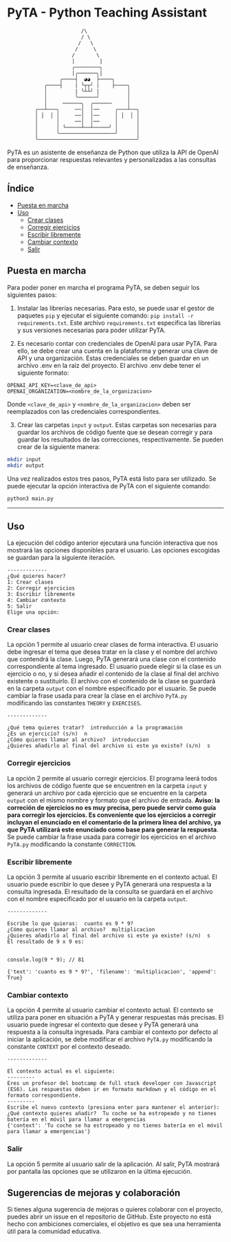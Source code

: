 # PyTA - Python Teaching Assistant

                            /\
                            / \
                           /   \
                          /     \
                         /       \
                         |        |
                         ╭────────╮
                         |╭──────╮|
                     ╭────┤  ◕◕  ├────╮
                ╭────┤    | ╰┬┬╯ |    ├────╮
                │         | ╰┴┴╯ |         │
                │         ╰──────╯         │
                │     ──────╮  ╭──────     │
             ╭──┴───╮     ──│  │──     ╭───┴──╮
             │ │  │ │     ──│  │──     │ │  │ │
             │      │     ──│  │──     │      │
             │      │ ╰─────┴──┴─────╯ │      │
             │      ╰──────────────────╯      │
             ╰────────────────────────────────╯
       
PyTA es un asistente de enseñanza de Python que utiliza la API de OpenAI para proporcionar respuestas relevantes y personalizadas a las consultas de enseñanza. 

## Índice

- [Puesta en marcha](#puesta-en-marcha)
- [Uso](#uso)
  - [Crear clases](#crear-clases)
  - [Corregir ejercicios](#corregir-ejercicios)
  - [Escribir libremente](#escribir-libremente)
  - [Cambiar contexto](#cambiar-contexto)
  - [Salir](#salir)


## Puesta en marcha
Para poder poner en marcha el programa PyTA, se deben seguir los siguientes pasos:

1. Instalar las librerías necesarias. Para esto, se puede usar el gestor de paquetes `pip` y ejecutar el siguiente comando: `pip install -r requirements.txt`. Este archivo `requirements.txt` especifica las librerías y sus versiones necesarias para poder utilizar PyTA.

2. Es necesario contar con credenciales de OpenAI para usar PyTA. Para ello, se debe crear una cuenta en la plataforma y generar una clave de API y una organización. Estas credenciales se deben guardar en un archivo .env en la raíz del proyecto. El archivo .env debe tener el siguiente formato:

```
OPENAI_API_KEY=<clave_de_api>
OPENAI_ORGANIZATION=<nombre_de_la_organizacion>
```

Donde `<clave_de_api>` y `<nombre_de_la_organizacion>` deben ser reemplazados con las credenciales correspondientes.

3. Crear las carpetas `input` y `output`. Estas carpetas son necesarias para guardar los archivos de código fuente que se desean corregir y para guardar los resultados de las correcciones, respectivamente. Se pueden crear de la siguiente manera:

```bash
mkdir input
mkdir output
```

Una vez realizados estos tres pasos, PyTA está listo para ser utilizado. Se puede ejecutar la opción interactiva de PyTA con el siguiente comando:

```
python3 main.py

```
----
## Uso

La ejecución del código anterior ejecutará una función interactiva que nos mostrará las opciones disponibles para el usuario. Las opciones escogidas se guardan para la siguiente iteración.  
```shell
-------------
¿Qué quieres hacer?
1: Crear clases
2: Corregir ejercicios
3: Escribir libremente
4: Cambiar contexto
5: Salir
Elige una opción: 

```
### Crear clases

La opción 1 permite al usuario crear clases de forma interactiva. El usuario debe ingresar el tema que desea tratar en la clase y el nombre del archivo que contendrá la clase. Luego, PyTA generará una clase con el contenido correspondiente al tema ingresado. El usuario puede elegir si la clase es un ejercicio o no, y si desea añadir el contenido de la clase al final del archivo existente o sustituirlo. El archivo con el contenido de la clase se guardará en la carpeta `output` con el nombre especificado por el usuario. Se puede cambiar la frase usada para crear la clase en el archivo `PyTA.py` modificando las constantes `THEORY` y `EXERCISES`.
```shell
-------------

¿Qué tema quieres tratar?  introducción a la programación
¿Es un ejercicio? (s/n)  n
¿Cómo quieres llamar al archivo?  introduccion
¿Quieres añadirlo al final del archivo si este ya existe? (s/n)  s
```

### Corregir ejercicios

La opción 2 permite al usuario corregir ejercicios. El programa leerá todos los archivos de código fuente que se encuentren en la carpeta `input` y generará un archivo por cada ejercicio que se encuentre en la carpeta `output` con el mismo nombre y formato que el archivo de entrada. **Aviso: la correción de ejercicios no es muy precisa, pero puede servir como guía para corregir los ejercicios. Es conveniente que los ejercicios a corregir incluyan el enunciado en el comentario de la primera línea del archivo, ya que PyTA utilizará este enunciado como base para generar la respuesta**. Se puede cambiar la frase usada para corregir los ejercicios en el archivo `PyTA.py` modificando la constante `CORRECTION`.

### Escribir libremente

La opción 3 permite al usuario escribir libremente en el contexto actual. El usuario puede escribir lo que desee y PyTA generará una respuesta a la consulta ingresada. El resultado de la consulta se guardará en el archivo con el nombre especificado por el usuario en la carpeta `output`.
```shell
-------------

Escribe lo que quieras:  cuanto es 9 * 9?      
¿Cómo quieres llamar al archivo?  multiplicacion
¿Quieres añadirlo al final del archivo si este ya existe? (s/n)  s
El resultado de 9 x 9 es: 


console.log(9 * 9); // 81

{'text': 'cuanto es 9 * 9?', 'filename': 'multiplicacion', 'append': True}
```

### Cambiar contexto

La opción 4 permite al usuario cambiar el contexto actual. El contexto se utiliza para poner en situación a PyTA y generar respuestas más precisas. El usuario puede ingresar el contexto que desee y PyTA generará una respuesta a la consulta ingresada. Para cambiar el contexto por defecto al iniciar la aplicación, se debe modificar el archivo `PyTA.py` modificando la constante `CONTEXT` por el contexto deseado.
```shell
-------------

El contexto actual es el siguiente:
---------
Eres un profesor del bootcamp de full stack developer con Javascript (ES6). Las respuestas deben ir en formato markdown y el código en el formato correspondiente.
---------
Escribe el nuevo contexto (presiona enter para mantener el anterior): 
¿Qué contexto quieres añadir?  Tu coche se ha estropeado y no tienes batería en el móvil para llamar a emergencias
{'context': 'Tu coche se ha estropeado y no tienes batería en el móvil para llamar a emergencias'}
```


### Salir

La opción 5 permite al usuario salir de la aplicación. Al salir, PyTA mostrará por pantalla las opciones que se utilizaron en la última ejecución.

## Sugerencias de mejoras y colaboración

Si tienes alguna sugerencia de mejoras o quieres colaborar con el proyecto, puedes abrir un issue en el repositorio de GitHub. Este proyecto no está hecho con ambiciones comerciales, el objetivo es que sea una herramienta útil para la comunidad educativa.